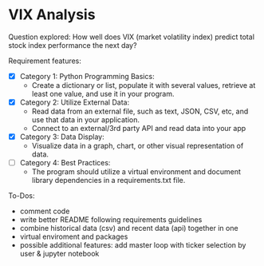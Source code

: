 # VIX Analysis

Question explored:
  How well does VIX (market volatility index) predict total stock index performance the next day?

Requirement features:
  - [x] Category 1: Python Programming Basics: 
    - Create a dictionary or list, populate it with several values, retrieve at least one value, and use it in your program.
  - [x] Category 2: Utilize External Data:
    - Read data from an external file, such as text, JSON, CSV, etc, and use that data in your application.
    - Connect to an external/3rd party API and read data into your app
  - [x] Category 3: Data Display:
    - Visualize data in a graph, chart, or other visual representation of data.
  - [ ] Category 4: Best Practices:
    - The program should utilize a virtual environment and document library dependencies in a requirements.txt file.

To-Dos:
  - comment code
  - write better README following requirements guidelines
  - combine historical data (csv) and recent data (api) together in one
  - virtual enviroment and packages
  - possible additional features: add master loop with ticker selection by user & jupyter notebook
